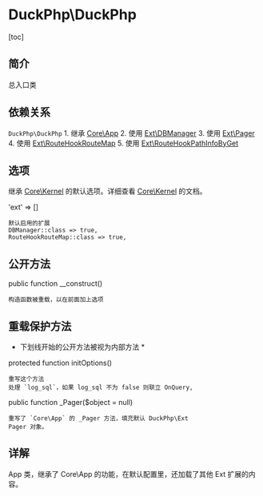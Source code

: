 # DuckPhp\DuckPhp
[toc]

## 简介
总入口类
## 依赖关系
`DuckPhp\DuckPhp` 
    1. 继承 [Core\App](Core-App.md)
    2. 使用 [Ext\DBManager](Ext-DBManager.md)
    3. 使用 [Ext\Pager](Ext-Pager.md)
    4. 使用 [Ext\RouteHookRouteMap](Ext-RouteHookRouteMap.md)
    5. 使用 [Ext\RouteHookPathInfoByGet](Ext-RouteHookPathInfoByGet.md)
    

## 选项

继承 [Core\Kernel](Core-Kernel.md) 的默认选项。详细查看 [Core\Kernel](Core-Kernel.md) 的文档。

'ext' => \[\]

    默认启用的扩展
    DBManager::class => true,
    RouteHookRouteMap::class => true,

## 公开方法

public function __construct()

    构造函数被重载，以在前面加上选项

## 重载保护方法

* 下划线开始的公开方法被视为内部方法 *

protected function initOptions()

    重写这个方法
    处理 `log_sql`，如果 log_sql 不为 false 则联立 OnQuery,

public function _Pager($object = null)

    重写了 `Core\App` 的 _Pager 方法，填充默认 DuckPhp\Ext
    Pager 对象。
## 详解

App 类，继承了 Core\App 的功能，在默认配置里，还加载了其他 Ext 扩展的内容。


